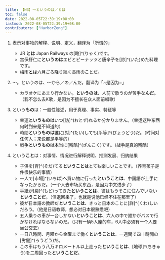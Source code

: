 ```yaml
---
title: 【N3】～というのは／とは
toc: false
date: 2022-08-05T22:39:19+08:00
lastmod: 2022-08-05T22:39:19+08:00
contributors: ["HarborZeng"]
---
```


1. 表示对事物的解释、说明、定义，翻译为「所谓的」

   - JR **とは** Japan Railways の[略]^(りゃく)です。
   - 宫保虾仁に**というのは**エビとピーナッツと唐辛子を[炒]^(いた)めた料理です。
   - 梅雨**とは**六月ごろ降り続く長雨のことだ。

2. ～。というのは、～から／の／んだ。翻译为「\~是因为\~」
   - カラオケにあまり行かない。**というのは**、人前で歌うのが苦手な**んだ**。（我不怎么去K歌，是因为不擅长在众人面前唱歌）

3. という**もの**は：一般性陈述，用于真理、事实、特征等
   - 幸運**というものは**いつ[訪]^(おとず)れるか分かりません。（幸运这种东西何时到来是不知道的）
   - 時間**というものは**誰に[対]^(たい)しても[平等]^(びょうどう)だ。（时间对任何人；来说都是平等的）
   - 戦争**というものは**本当に[残酷]^(ざんこく)です。（战争是真的残酷）

4. という**こと**は：对事情、情况进行解释说明、推测发展、归纳结果
   - 子供を[育]^(そだ)てる**ということは**とても楽しいことです。（养育孩子是件很快乐的事情）
   - 一人で[市場]^(いちば)ヘ買い物に行った**ということは**、中国語が上手になったからだ。（一个人去市场买东西，是因为中文进步了）
   - 手紙が[戻]^(もど)ってきた**ということは**、彼はもうそこに住んでいない**ということだ**。（信退回来了，也就是说他已经不住在那里了）
   - 彼が日本語の教師だ**ということは**、きっと日本のことに[詳]^(くわ)しいだろう。（他是日语教师，想必对日本很熟悉吧）
   - 五人乗りの車が一台しかない**ということは**、六人の中で誰かがバスで行かなければならないのだ。（只有一辆5人座的车，6人中必须有一个人要坐公交去）
   - 一日八時間、月曜から金曜まで働く**ということは**、一週間で四十時間の[労働]^(ろうどう)だ。
   - この車はもう八万キロメートル以上走った**ということは**、[地球]^(ちきゅう)を二周回った**ということだ**。

